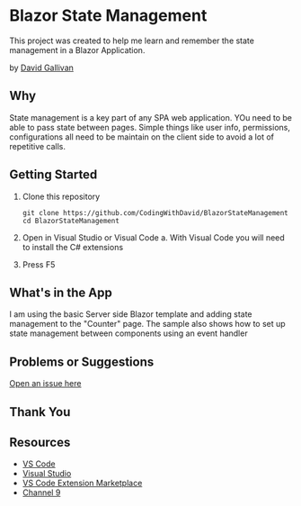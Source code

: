 # Blazor State Management

This project was created to help me learn and remember the state management in a Blazor Application.

by [David Gallivan](http://twitter.com/CodingwithDavid)


## Why

State management is a key part of any SPA web application.  YOu need to be able to pass state between pages.  Simple things like user info, permissions, configurations all need to be maintain on the client side to avoid a lot of repetitive calls.

## Getting Started

1. Clone this repository

   ```Command Line
   git clone https://github.com/CodingWithDavid/BlazorStateManagement
   cd BlazorStateManagement
   ```

1.	Open in Visual Studio or Visual Code
a.	With Visual Code you will need to install the C# extensions
2.	Press F5

## What's in the App

I am using the basic Server side Blazor template and adding state management to the "Counter" page.  The sample also shows how to set up state management between components using an event handler

## Problems or Suggestions

[Open an issue here](https://github.com/CodingWithDavid/BlazorStateManagement/issues)

## Thank You


## Resources

- [VS Code](https://code.visualstudio.com)
- [Visual Studio]( https://visualstudio.microsoft.com/)
- [VS Code Extension Marketplace](https://marketplace.visualstudio.com/vscode)
- [Channel 9](https://channel9.msdn.com/Shows/Visual-Studio-Toolbox/Blazor-Tips-and-Tricks?term=blazor&lang-en=true)

